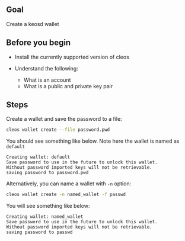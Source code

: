## Goal

Create a keosd wallet

## Before you begin

* Install the currently supported version of cleos

* Understand the following:
  * What is an account
  * What is a public and private key pair

## Steps

Create a wallet and save the password to a file:

```sh
cleos wallet create --file password.pwd
```

You should see something like below. Note here the wallet is named as `default`

```console
Creating wallet: default
Save password to use in the future to unlock this wallet.
Without password imported keys will not be retrievable.
saving password to password.pwd
```

Alternatively, you can name a wallet with `-n` option:

```sh
cleos wallet create -n named_wallet -f passwd
```

You will see something like below:

```console
Creating wallet: named_wallet
Save password to use in the future to unlock this wallet.
Without password imported keys will not be retrievable.
saving password to passwd
```
